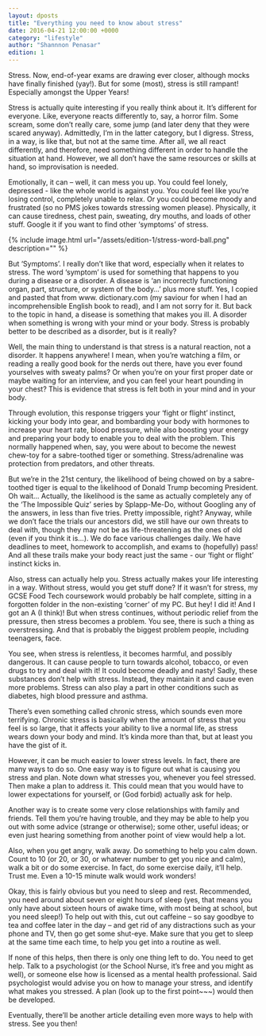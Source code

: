 ```yaml
---
layout: dposts
title: "Everything you need to know about stress"
date: 2016-04-21 12:00:00 +0000
category: "lifestyle"
author: "Shannnon Penasar"
edition: 1
---
```

Stress. Now, end-of-year exams are drawing ever closer, although mocks have finally finished (yay!). But for some (most), stress is still rampant! Especially amongst the Upper Years! 

Stress is actually quite interesting if you really think about it. It’s different for everyone. Like, everyone reacts differently to, say, a horror film. Some scream, some don’t really care, some jump (and later deny that they were scared anyway). Admittedly, I’m in the latter category, but I digress. Stress, in a way, is like that, but not at the same time. After all, we all react differently, and therefore, need something different in order to handle the situation at hand. However, we all don’t have the same resources or skills at hand, so  improvisation is needed.

Emotionally, it can – well, it can mess you up. You could feel lonely, depressed - like the whole world is against you. You could feel like you’re losing control, completely unable to relax. Or you could become moody and frustrated (so no PMS jokes towards stressing women please). Physically, it can cause tiredness, chest pain, sweating, dry mouths, and loads of other stuff. Google it if you want to find other ‘symptoms’ of stress. 

{% include image.html url="/assets/edition-1/stress-word-ball.png" description="" %}

But ‘Symptoms’. I really don’t like that word, especially when it relates to stress. The word ‘symptom’ is used for something that happens to you during a disease or a disorder. A disease is ‘an incorrectly functioning organ, part, structure, or system of the body…’ plus more stuff. Yes, I copied and pasted that from www. dictionary.com (my saviour for when I had an incomprehensible English book to read), and I am not sorry for it. But back to the topic in hand, a disease is something that makes you ill. A disorder when something is wrong with your mind or your body. Stress is probably better to be described as a disorder, but is it really? 

Well, the main thing to understand is that stress is a natural reaction, not a disorder. It happens anywhere! I mean, when you’re watching a film, or reading a really good book for the nerds out there, have you ever found yourselves with sweaty palms? Or when you’re on your first proper date or maybe waiting for an interview, and you can feel your heart pounding in your chest? This is evidence that stress is felt both in your mind and in your body. 

Through evolution, this response triggers your ‘fight or flight’ instinct, kicking your body into gear, and bombarding your body with hormones to increase your heart rate, blood pressure, while also boosting your energy and preparing your body to enable you to deal with the problem. This normally happened when, say, you were about to become the newest chew-toy for a sabre-toothed tiger or something. Stress/adrenaline was protection from predators, and other threats. 

But we’re in the 21st century, the likelihood of being chowed on by a sabre-toothed tiger is equal to the likelihood of Donald Trump becoming President. Oh wait… Actually, the likelihood is the same as actually completely any of the ‘The Impossible Quiz’ series by Splapp-Me-Do, without Googling any of the answers, in less than five tries. Pretty impossible, right? Anyway, while we don’t face the trials our ancestors did, we still have our own threats to deal with, though they may not be as life-threatening as the ones of old (even if you think it is…). We do face various challenges daily. We have deadlines to meet, homework to accomplish, and exams to (hopefully) pass! And all these trails make your body react just the same - our ‘fight or flight’ instinct kicks in. 

Also, stress can actually help you. Stress actually makes your life interesting in a way. Without stress, would you get stuff done? If it wasn’t for stress, my GCSE Food Tech coursework would probably be half complete, sitting in a forgotten folder in the non-existing ‘corner’ of my PC. But hey! I did it! And I got an A (I think)! But when stress continues, without periodic relief from the pressure, then stress becomes a problem. You see, there is such a thing as overstressing. And that is probably the biggest problem people, including teenagers, face. 

You see, when stress is relentless, it becomes harmful, and possibly dangerous. It can cause people to turn towards alcohol, tobacco, or even drugs to try and deal with it! It could become deadly and nasty! Sadly, these substances don’t help with stress. Instead, they maintain it and cause even more problems. Stress can also play a part in other conditions such as diabetes, high blood pressure and asthma. 

There’s even something called chronic stress, which sounds even more terrifying. Chronic stress is basically when the amount of stress that you feel is so large, that it affects your ability to live a normal life, as stress wears down your body and mind. It’s kinda more than that, but at least you have the gist of it. 

However, it can be much easier to lower stress levels. In fact, there are many ways to do so. One easy way is to figure out what is causing you stress and plan. Note down what stresses you, whenever you feel stressed. Then make a plan to address it. This could mean that you would have to lower expectations for yourself, or (God forbid) actually ask for help. 

Another way is to create some very close relationships with family and friends. Tell them you’re having trouble, and they may be able to help you out with some advice (strange or otherwise); some other, useful ideas; or even just hearing something from another point of view would help a lot. 

Also, when you get angry, walk away. Do something to help you calm down. Count to 10 (or 20, or 30, or whatever number to get you nice and calm), walk a bit or do some exercise. In fact, do some exercise daily, it’ll help. Trust me. Even a 10-15 minute walk would work wonders! 

Okay, this is fairly obvious but you need to sleep and rest. Recommended, you need around about seven or eight hours of sleep (yes, that means you only have about sixteen hours of awake time, with most being at school, but you need sleep!) To help out with this, cut out caffeine – so say goodbye to tea and coffee later in the day – and get rid of any distractions such as your phone and TV, then go get some shut-eye. Make sure that you get to sleep at the same time each time, to help you get into a routine as well. 

If none of this helps, then there is only one thing left to do. You need to get help. Talk to a psychologist (or the School Nurse, it’s free and you might as well), or someone else how is licensed as a mental health professional. Said psychologist would advise you on how to manage your stress, and identify what makes you stressed. A plan (look up to the first point~~~) would then be developed. 

Eventually, there’ll be another article detailing even more ways to help with stress. See you then!
